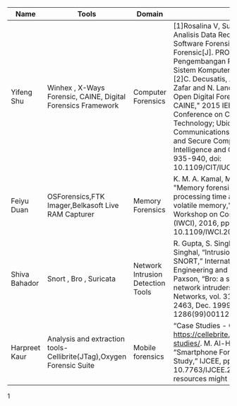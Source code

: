 |Name|Tools|Domain|Paper|
|----|----|----|----|
|Yifeng Shu| Winhex , X-Ways Forensic, CAINE, Digital Forensics Framework|Computer Forensics|[1]Rosalina V, Suhendarsah A, Natsir M. Analisis Data Recovery Menggunakan Software Forensic: Winhex and X-Ways Forensic[J]. PROSISKO: Jurnal Pengembangan Riset dan Observasi Sistem Komputer, 2016, 3(1). <br>[2]C. Decusatis, A. Carranza, A. Ngaide, S. Zafar and N. Landaez, "Methodology for an Open Digital Forensics Model Based on CAINE," 2015 IEEE International Conference on Computer and Information Technology; Ubiquitous Computing and Communications; Dependable, Autonomic and Secure Computing; Pervasive Intelligence and Computing, 2015, pp. 935-940, doi: 10.1109/CIT/IUCC/DASC/PICOM.2015.61.|
|Feiyu Duan|OSForensics,FTK Imager,Belkasoft Live RAM Capturer|Memory Forensics|K. M. A. Kamal, M. Alfadel and M. S. Munia, "Memory forensics tools: Comparing processing time and left artifacts on volatile memory," 2016 International Workshop on Computational Intelligence (IWCI), 2016, pp. 84-90, doi: 10.1109/IWCI.2016.7860344.
|Shiva Bahador| Snort , Bro , Suricata| Network Intrusion Detection Tools| R. Gupta, S. Singh, S. Verma, and S. Singhal, “Intrusion Detection System Using SNORT,” International Research Journal of Engineering and Technology (IRJET), V. Paxson, “Bro: a system for detecting network intruders in real-time,” Computer Networks, vol. 31, no. 23–24, pp. 2435–2463, Dec. 1999, doi: 10.1016/S1389-1286(99)00112-7.|
|Harpreet Kaur|Analysis and extraction tools- Cellibrite(JTag),Oxygen Forensic Suite| Mobile forensics|“Case Studies - Cellebrite.” https://cellebrite.com/en/resources/case-studies/. M. Al-Hadadi and A. AlShidhani, “Smartphone Forensics Analysis: A Case Study,” IJCEE, pp. 576–580, 2013, doi: 10.7763/IJCEE.2013.V5.776.(additional resources might be added later)|
1
